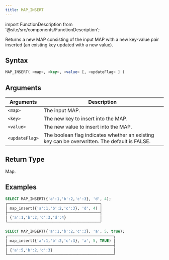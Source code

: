 ```yaml
---
title: MAP_INSERT
---
```

import FunctionDescription from '@site/src/components/FunctionDescription';

<FunctionDescription description="Introduced or updated: v1.2.654"/>

Returns a new MAP consisting of the input MAP with a new key-value pair inserted (an existing key updated with a new value).

## Syntax

```sql
MAP_INSERT( <map>, <key>, <value> [, <updateFlag> ] )
```

## Arguments

| Arguments      | Description                                                                                  |
|----------------|----------------------------------------------------------------------------------------------|
| `<map>`        | The input MAP.                                                                               |
| `<key>`        | The new key to insert into the MAP.                                                          |
| `<value>`      | The new value to insert into the MAP.                                                        |
| `<updateFlag>` | The boolean flag indicates whether an existing key can be overwritten. The default is FALSE. |

## Return Type

Map.

## Examples

```sql
SELECT MAP_INSERT({'a':1,'b':2,'c':3}, 'd', 4);
┌─────────────────────────────────────────┐
│ map_insert({'a':1,'b':2,'c':3}, 'd', 4) │
├─────────────────────────────────────────┤
│ {'a':1,'b':2,'c':3,'d':4}               │
└─────────────────────────────────────────┘

SELECT MAP_INSERT({'a':1,'b':2,'c':3}, 'a', 5, true);
┌───────────────────────────────────────────────┐
│ map_insert({'a':1,'b':2,'c':3}, 'a', 5, TRUE) │
├───────────────────────────────────────────────┤
│ {'a':5,'b':2,'c':3}                           │
└───────────────────────────────────────────────┘
```

